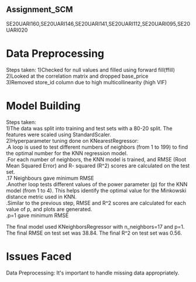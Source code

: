 ## Assignment_SCM
SE20UARI160,SE20UARI146,SE20UARI141,SE20UARI112,SE20UARI095,SE20UARI020

# Data Preprocessing
Steps taken:
1)Checked for null values and filled using forward fill(ffill)  
2)Looked at the correlation matrix and dropped base_price  
3)Removed store_id column due to high multicollinearity (high VIF)  

# Model Building
Steps taken:  
1)The data was split into training and test sets with a 80-20 split. The features were scaled using StandardScaler.  
2)Hyperparameter tuning done on KNearestRegressor:  
    .A loop is used to test different numbers of neighbors (from 1 to 199) to find the optimal number for      the KNN regression model.  
    .For each number of neighbors, the KNN model is trained, and RMSE (Root Mean Squared Error) and R-         squared (R^2) scores are calculated on the test set.  
    .17 Neighbours gave minimum RMSE  
    .Another loop tests different values of the power parameter (p) for the KNN model (from 1 to 4). This      helps identify the optimal value for the Minkowski distance metric used in KNN.  
    .Similar to the previous step, RMSE and R^2 scores are calculated for each value of p, and plots are       generated.  
    .p=1 gave minimum RMSE  
  
The final model used KNeighborsRegressor with n_neighbors=17 and p=1.  
The final RMSE on test set was 38.84. The final R^2 on test set was 0.56.  

# Issues Faced
Data Preprocessing: It's important to handle missing data appropriately. 

